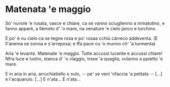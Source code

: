 # Matenata 'e maggio
So' nuvole 'e rusata, vasce e chiare,
ca se vanno sciuglienno a mmatutino,
e fanno apparé, a llémeto d' 'o mare,
na venature 'e cielo janco e turchino.


E po' è nu cielo ca se tegne rosa
e po' rosaa cchiù càrreco addeventa.
(E ll'anema se sonna e s'arreposa;
e ffa pace cu 'o munno ch' 'a turmenta)

Aria 'e levante. Matenate 'e maggio.
Tutte accussì lucente e accussì chiare!
Nfra luce e lustro, stanca d' 'o vïaggio,
trase 'a quaglia, vulanno a ppietto 'e mare.

E in aria in aria, arruchiatiello o sulo,
-- pe' se venì 'nfaccia 'a pettata --
[...] e l'acquarulo.
[...] E n'ata... E n'ata...
